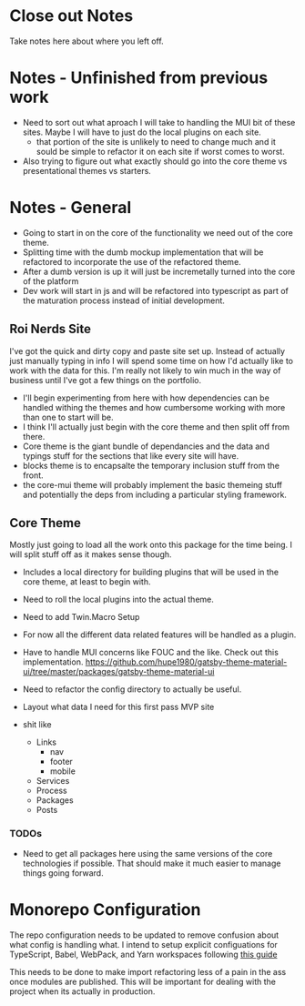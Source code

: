 # Close out Notes
Take notes here about where you left off.

# Notes - Unfinished from previous work

- Need to sort out what aproach I will take to handling the MUI bit of these sites. Maybe I will have to just do the local plugins on each site.
  - that portion of the site is unlikely to need to change much and it sould be simple to refactor it on each site if worst comes to worst.
- Also trying to figure out what exactly should go into the core theme vs presentational themes vs starters.

# Notes - General

- Going to start in on the core of the functionality we need out of the core theme.
- Splitting time with the dumb mockup implementation that will be refactored to incorporate the use of the refactored theme.
- After a dumb version is up it will just be incremetally turned into the core of the platform
- Dev work will start in js and will be refactored into typescript as part of the maturation process instead of initial development.

## Roi Nerds Site

I've got the quick and dirty copy and paste site set up. Instead of actually just manually typing in info I will spend some time on how I'd actually like to work with the data for this. I'm really not likely to win much in the way of business until I've got a few things on the portfolio.

- I'll begin experimenting from here with how dependencies can be handled withing the themes and how cumbersome working with more than one to start will be.
- I think I'll actually just begin with the core theme and then split off from there.
- Core theme is the giant bundle of dependancies and the data and typings stuff for the sections that like every site will have.
- blocks theme is to encapsalte the temporary inclusion stuff from the front.
- the core-mui theme will probably implement the basic themeing stuff and potentially the deps from including a particular styling framework.

## Core Theme

Mostly just going to load all the work onto this package for the time being. I will split stuff off as it makes sense though.

- Includes a local directory for building plugins that will be used in the core theme, at least to begin with.
- Need to roll the local plugins into the actual theme.
- Need to add Twin.Macro Setup
- For now all the different data related features will be handled as a plugin.
- Have to handle MUI concerns like FOUC and the like. Check out this implementation.
  https://github.com/hupe1980/gatsby-theme-material-ui/tree/master/packages/gatsby-theme-material-ui

- Need to refactor the config directory to actually be useful.
- Layout what data I need for this first pass MVP site
- shit like
  - Links
    - nav
    - footer
    - mobile
  - Services
  - Process
  - Packages
  - Posts
### TODOs

- Need to get all packages here using the same versions of the core technologies if possible. That should make it much easier to manage things going forward.

# Monorepo Configuration

The repo configuration needs to be updated to remove confusion about what config is handling what.
I intend to setup explicit configuations for TypeScript, Babel, WebPack, and Yarn workspaces following [this guide](https://javascript.plainenglish.io/build-react-app-by-using-typescript-yarn-workspaces-webpack-and-babel-d0ad120e72d9)

This needs to be done to make import refactoring less of a pain in the ass once modules are published. This will be important for dealing with the project when its actually in production.
